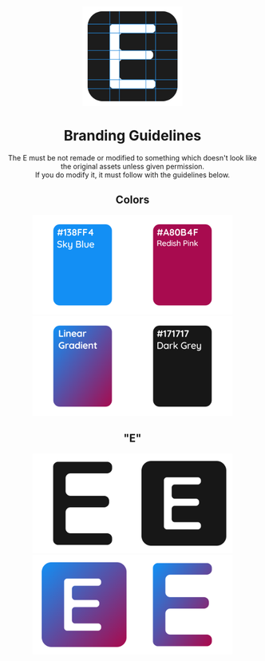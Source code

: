 <p align="center"><img width="200px" src="svg/guidelines.svg"></p>

<h1 align="center">Branding Guidelines</h1>
<p align="center">The E must be not remade or modified to something which doesn't look like the original assets unless given permission.
<br>If you do modify it, it must follow with the guidelines below.</p>

<h2 align="center">Colors</h2>
<p align="center"><img width="200px" src="img/blue.png"><img width="200px" src="img/redish_pink.png"><img width="200px" src="img/gradient.png"><img width="200px" src="img/grey.png"></p>

<h2 align="center">"E"</h2>
<p align="center"><img width="200px" src="svg/enlister_'E'_dark.svg"><img width="200px" src="svg/'E'_grey.svg"><img width="200px" src="svg/enlister_fill.svg"><img width="200px" src="svg/enlister_'E'_fill.svg"></p>
